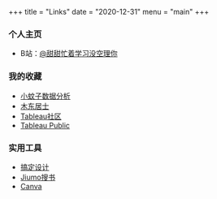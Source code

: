 +++
title = "Links"
date = "2020-12-31"
menu = "main"
+++

### 个人主页

* B站：[@甜甜忙着学习没空理你](https://space.bilibili.com/1215569613)

### 我的收藏

* [小蚊子数据分析](https://mp.weixin.qq.com/mp/profile_ext?action=home&__biz=MzA5MjcxNDQxNw==&scene=124#wechat_redirect) 
* [木东居士](https://mp.weixin.qq.com/mp/profile_ext?action=home&__biz=MzUyMjI4MzE0MQ==&scene=124#wechat_redirect) 
* [Tableau社区](https://mp.weixin.qq.com/mp/profile_ext?action=home&__biz=MzI0MTAyMjY0Ng==&scene=124#wechat_redirect)
* [Tableau Public](https://public.tableau.com/zh-cn/s/)

### 实用工具

* [搞定设计](https://www.gaoding.com/) 
* [Jiumo搜书](https://www.jiumodiary.com/) 
* [Canva](https://www.canva.com/) 

